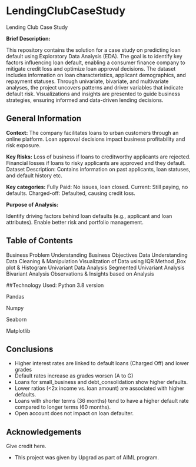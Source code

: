 # LendingClubCaseStudy
Lending Club Case Study

**Brief Description:**

This repository contains the solution for a case study on predicting loan default using Exploratory Data Analysis (EDA). The goal is to identify key factors influencing loan default, enabling a consumer finance company to mitigate credit loss and optimize loan approval decisions. The dataset includes information on loan characteristics, applicant demographics, and repayment statuses. Through univariate, bivariate, and multivariate analyses, the project uncovers patterns and driver variables that indicate default risk. Visualizations and insights are presented to guide business strategies, ensuring informed and data-driven lending decisions.

## General Information
**Context:**
The company facilitates loans to urban customers through an online platform.
Loan approval decisions impact business profitability and risk exposure.

**Key Risks:**
Loss of business if loans to creditworthy applicants are rejected.
Financial losses if loans to risky applicants are approved and they default.
Dataset Description:
Contains information on past applicants, loan statuses, and default history etc.

**Key categories:**
Fully Paid: No issues, loan closed.
Current: Still paying, no defaults.
Charged-off: Defaulted, causing credit loss.

**Purpose of Analysis:**

Identify driving factors behind loan defaults (e.g., applicant and loan attributes).
Enable better risk and portfolio management.


## Table of Contents
Business Problem Understanding
Business Objectives
Data Understanding
Data Cleaning & Manipulation
Visualization of Data using IQR Method ,Box plot & Histogram
Univariant Data Analysis
Segmented Univariant Analysis
Bivariant Analysis
Observations & Insights based on Analysis

##Technology Used:
Python 3.8 version

Pandas

Numpy

Seaborn

Matplotlib

## Conclusions
- Higher interest rates are linked to default loans (Charged Off) and lower grades
- Default rates increase as grades worsen (A to G)
- Loans for small_business and debt_consolidation show higher defaults.
- Lower ratios (<2x income vs. loan amount) are associated with higher defaults.
- Loans with shorter terms (36 months) tend to have a higher default rate compared to longer terms (60 months).
- Open account does not impact on loan defaulter.





## Acknowledgements
Give credit here.
- This project was given by Upgrad as part of AIML program.






